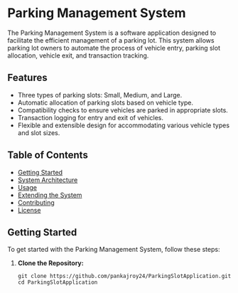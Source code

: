 # Parking Management System

The Parking Management System is a software application designed to facilitate the efficient management of a parking lot. This system allows parking lot owners to automate the process of vehicle entry, parking slot allocation, vehicle exit, and transaction tracking.

## Features

- Three types of parking slots: Small, Medium, and Large.
- Automatic allocation of parking slots based on vehicle type.
- Compatibility checks to ensure vehicles are parked in appropriate slots.
- Transaction logging for entry and exit of vehicles.
- Flexible and extensible design for accommodating various vehicle types and slot sizes.


## Table of Contents

- [Getting Started](#getting-started)
- [System Architecture](#system-architecture)
- [Usage](#usage)
- [Extending the System](#extending-the-system)
- [Contributing](#contributing)
- [License](#license)

## Getting Started

To get started with the Parking Management System, follow these steps:

1. **Clone the Repository:**

   ```shell
   git clone https://github.com/pankajroy24/ParkingSlotApplication.git
   cd ParkingSlotApplication
